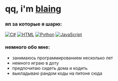 # qq, i'm [blaing](https://guns.lol/blaing)

### яп за которые я шарю:

[![C#](https://img.shields.io/badge/-CSharp-090909?style=for-the-badge&logo=CSharp)](https://ru.wikipedia.org/wiki/C_Sharp)
[![HTML](https://img.shields.io/badge/-HTML-090909?style=for-the-badge)](https://ru.wikipedia.org/wiki/HTML)
[![Python](https://img.shields.io/badge/-Python-090909?style=for-the-badge&logo=Python)](https://ru.wikipedia.org/wiki/Python)
[![JavaScript](https://img.shields.io/badge/-JavaScript-090909?style=for-the-badge&logo=javascript)](https://ru.wikipedia.org/wiki/JavaScript)

### немного обо мне:
- занимаюсь программированием несколько лет
- немного играю в доту
- предпочитаю сидеть дома и кодить
- выкладываю рандом коды на питоне сюда

